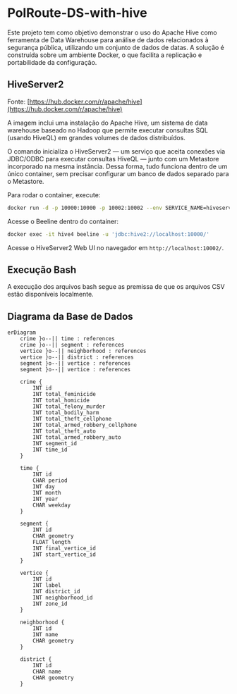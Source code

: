 # PolRoute-DS-with-hive

Este projeto tem como objetivo demonstrar o uso do Apache Hive como ferramenta de Data Warehouse para análise de dados relacionados à segurança pública, utilizando um conjunto de dados de datas. A solução é construída sobre um ambiente Docker, o que facilita a replicação e portabilidade da configuração.

## HiveServer2

Fonte: [https://hub.docker.com/r/apache/hive](https://hub.docker.com/r/apache/hive)

A imagem inclui uma instalação do Apache Hive, um sistema de data warehouse baseado no Hadoop que permite executar consultas SQL (usando HiveQL) em grandes volumes de dados distribuídos.

O comando inicializa o HiveServer2 — um serviço que aceita conexões via JDBC/ODBC para executar consultas HiveQL — junto com um Metastore incorporado na mesma instância. Dessa forma, tudo funciona dentro de um único container, sem precisar configurar um banco de dados separado para o Metastore.

Para rodar o container, execute:

```bash
docker run -d -p 10000:10000 -p 10002:10002 --env SERVICE_NAME=hiveserver2 --name hive4 apache/hive:${HIVE_VERSION}
```

Acesse o Beeline dentro do container:

```bash
docker exec -it hive4 beeline -u 'jdbc:hive2://localhost:10000/'
```

Acesse o HiveServer2 Web UI no navegador em `http://localhost:10002/`.

## Execução Bash

A execução dos arquivos bash segue as premissa de que os arquivos CSV estão disponíveis localmente.

## Diagrama da Base de Dados

```mermaid
erDiagram
	crime }o--|| time : references
	crime }o--|| segment : references
	vertice }o--|| neighborhood : references
	vertice }o--|| district : references
	segment }o--|| vertice : references
	segment }o--|| vertice : references

	crime {
		INT id
		INT total_feminicide
		INT total_homicide
		INT total_felony_murder
		INT total_bodily_harm
		INT total_theft_cellphone
		INT total_armed_robbery_cellphone
		INT total_theft_auto
		INT total_armed_robbery_auto
		INT segment_id
		INT time_id
	}

	time {
		INT id
		CHAR period
		INT day
		INT month
		INT year
		CHAR weekday
	}

	segment {
		INT id
		CHAR geometry
		FLOAT length
		INT final_vertice_id
		INT start_vertice_id
	}

	vertice {
		INT id
		INT label
		INT district_id
		INT neighborhood_id
		INT zone_id
	}

	neighborhood {
		INT id
		INT name
		CHAR geometry
	}

	district {
		INT id
		CHAR name
		CHAR geometry
	}
```